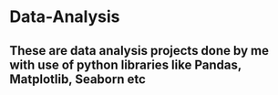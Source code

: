 # Data-Analysis

## These are data analysis projects done by me with use of python libraries like Pandas, Matplotlib, Seaborn etc
